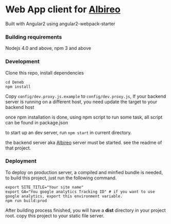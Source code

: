 # Web App client for [Albireo](https://github.com/lordfriend/Albireo)

Built with Angular2 using angular2-webpack-starter

### Building requirements

Nodejs 4.0 and above, npm 3 and above

### Development

Clone this repo, install dependencies

```shell
cd Deneb
npm install
```

Copy `config/dev.proxy.js.example` to `config/dev.proxy.js`, If your backend server is running on a different host, you need update the target to your backend host

once npm installation is done, using npm script to run some task, all script can be found in package.json

to start up an dev server, run `npm start` in current directory.

the backend server aka [Albireo](https://github.com/lordfriend/Albireo) server must be started. see the readme of that project.

### Deployment

To deploy on production server, a compiled and minfied bundle is needed, to build this project, just run the following command.

```shell
export SITE_TITLE="Your site name"
export GA="You google analytics Tracking ID" # if you want to use google analytics, export this environment variable.
npm run build:prod
```

After building process finished, you will have a **dist** directory in your project root. copy this project to your static file server.
